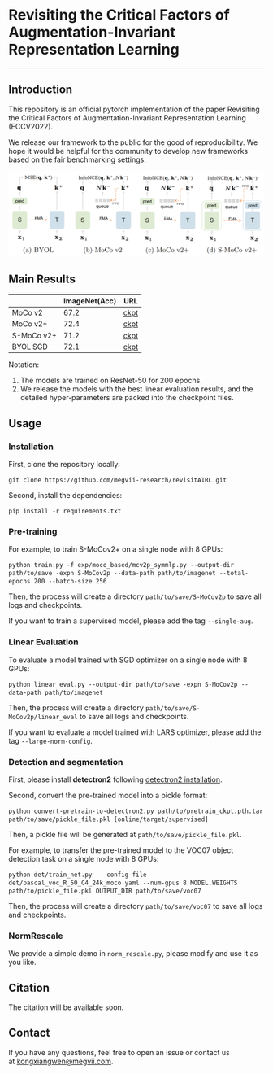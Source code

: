 # Revisiting the Critical Factors of  Augmentation-Invariant Representation Learning
--------
## Introduction
This repository is an official pytorch implementation of the paper Revisiting the Critical Factors of  Augmentation-Invariant Representation Learning (ECCV2022).

We release our framework to the public for the good of reproducibility. We hope it would be helpful for the community to develop new frameworks based on the fair benchmarking settings.

![architectures](https://github.com/megvii-research/revisitAIRL/blob/main/figures/arch.png)

## Main Results

|            | ImageNet(Acc) | URL  |
| ---------- | ------------- | ---- |
| MoCo v2    | 67.2          | [ckpt](https://drive.google.com/file/d/1F2_pJ50t6-INPM_OF3CMH10PBp7Jyt0y/view?usp=sharing) |
| MoCo v2+   | 72.4          | [ckpt](https://drive.google.com/file/d/1LDlE-3rSmO1sd1f8XfxQxFOxbO4j7ARG/view?usp=sharing) |
| S-MoCo v2+ | 71.2          | [ckpt](https://drive.google.com/file/d/13DFBKfFuuT61EyzLcRYCtXXjqgdQTfSo/view?usp=sharing) |
| BYOL SGD   | 72.1          | [ckpt](https://drive.google.com/file/d/1-5-O49vsro9YW9WTokSc8CoSrmjKfieB/view?usp=sharing) |


Notation:
1. The models are trained on ResNet-50 for 200 epochs.
2. We release the models with the best linear evaluation results, and the detailed hyper-parameters are packed into the checkpoint files.

## Usage
### Installation
First, clone the repository locally:
```
git clone https://github.com/megvii-research/revisitAIRL.git

```
Second, install the dependencies:
```
pip install -r requirements.txt

```

### Pre-training
For example, to train S-MoCov2+ on a single node with 8 GPUs:
```
python train.py -f exp/moco_based/mcv2p_symmlp.py --output-dir path/to/save -expn S-MoCov2p --data-path path/to/imagenet --total-epochs 200 --batch-size 256
```
Then, the process will create a directory ```path/to/save/S-MoCov2p``` to save all logs and checkpoints.

If you want to train a supervised model, please add the tag ```--single-aug```.

### Linear Evaluation
To evaluate a model trained with SGD optimizer on a single node with 8 GPUs:
```
python linear_eval.py --output-dir path/to/save -expn S-MoCov2p --data-path path/to/imagenet
```
Then, the process will create a directory ```path/to/save/S-MoCov2p/linear_eval``` to save all logs and checkpoints.

If you want to evaluate a model trained with LARS optimizer, please add the tag ```--large-norm-config```.


### Detection and segmentation
First, please install **detectron2** following [detectron2 installation](https://detectron2.readthedocs.io/en/latest/tutorials/install.html).


Second, convert the pre-trained model into a pickle format:
```
python convert-pretrain-to-detectron2.py path/to/pretrain_ckpt.pth.tar path/to/save/pickle_file.pkl [online/target/supervised]	
```
Then, a pickle file will be generated at ```path/to/save/pickle_file.pkl```.

For example, to transfer the pre-trained model to the VOC07 object detection task on a single node with 8 GPUs: 
```
python det/train_net.py  --config-file det/pascal_voc_R_50_C4_24k_moco.yaml --num-gpus 8 MODEL.WEIGHTS path/to/pickle_file.pkl OUTPUT_DIR path/to/save/voc07
```
Then, the process will create a directory ```path/to/save/voc07``` to save all logs and checkpoints.

### NormRescale
We provide a simple demo in ```norm_rescale.py```, please modify and use it as you like.


## Citation
The citation will be available soon.

## Contact
If you have any questions, feel free to open an issue or contact us at [kongxiangwen@megvii.com](mailto:kongxiangwen@megvii.com).